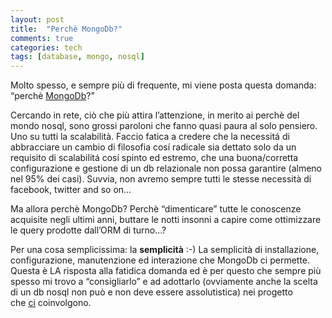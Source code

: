 ```yaml
---
layout: post
title:  "Perchè MongoDb?"
comments: true
categories: tech
tags: [database, mongo, nosql]
---
```



Molto spesso, e sempre più di frequente, mi viene posta questa domanda: &#8220;perchè [MongoDb](http://www.mongodb.org/)?&#8221;

Cercando in rete, ciò che più attira l&#8217;attenzione, in merito ai perchè del mondo nosql, sono grossi paroloni che fanno quasi paura al solo pensiero. Uno su tutti la scalabilità.
Faccio fatica a credere che la necessitá di abbracciare un cambio di filosofia cosí radicale sia dettato solo da un requisito di scalabilitá cosí spinto ed estremo, che una buona/corretta configurazione e gestione di un db relazionale non possa garantire (almeno nel 95% dei casi). Suvvia, non avremo sempre tutti le stesse necessità di facebook, twitter and so on&#8230;

Ma allora perchè MongoDb? Perchè &#8220;dimenticare&#8221; tutte le conoscenze acquisite negli ultimi anni, buttare le notti insonni a capire come ottimizzare le query prodotte dall&#8217;ORM di turno&#8230;?

Per una cosa semplicissima: la **semplicità** :-)
La semplicità di installazione, configurazione, manutenzione ed interazione che MongoDb ci permette. Questa è LA risposta alla fatidica domanda ed è per questo che sempre più spesso mi trovo a &#8220;consigliarlo&#8221; e ad adottarlo (ovviamente anche la scelta di un db nosql non può e non deve essere assolutistica) nei progetto che [ci](http://www.codiceplastico.com) coinvolgono.

